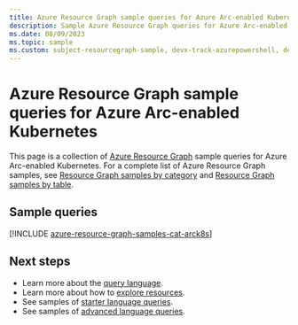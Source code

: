 ```yaml
---
title: Azure Resource Graph sample queries for Azure Arc-enabled Kubernetes
description: Sample Azure Resource Graph queries for Azure Arc-enabled Kubernetes showing use of resource types and tables to access Azure Arc-enabled Kubernetes related resources and properties.
ms.date: 08/09/2023
ms.topic: sample
ms.custom: subject-resourcegraph-sample, devx-track-azurepowershell, devx-track-azurecli
---
```

# Azure Resource Graph sample queries for Azure Arc-enabled Kubernetes

This page is a collection of [Azure Resource Graph](../../governance/resource-graph/overview.md) sample queries for Azure Arc-enabled Kubernetes. For a complete list of Azure Resource Graph samples, see [Resource Graph samples by category](../../governance/resource-graph/samples/samples-by-category.md) and [Resource Graph samples by table](../../governance/resource-graph/samples/samples-by-table.md).

## Sample queries

[!INCLUDE [azure-resource-graph-samples-cat-arck8s](../../../includes/resource-graph/samples/bycat/azure-arc-enabled-kubernetes.md)]

## Next steps

- Learn more about the [query language](../../governance/resource-graph/concepts/query-language.md).
- Learn more about how to [explore resources](../../governance/resource-graph/concepts/explore-resources.md).
- See samples of [starter language queries](../../governance/resource-graph/samples/starter.md).
- See samples of [advanced language queries](../../governance/resource-graph/samples/advanced.md).
